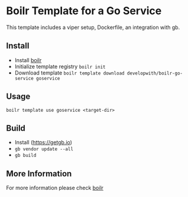 # Boilr Template for a Go Service
This template includes a viper setup, Dockerfile, an integration with gb.

## Install
* Install [boilr](https://github.com/tmrts/boilr)
* Initialize template registry `boilr init`
* Download template `boilr template download developwith/boilr-go-service goservice`

## Usage
`boilr template use goservice <target-dir>`

## Build
* Install (https://getgb.io)
* `gb vendor update --all`
* `gb build`

## More Information
For more information please check [boilr](https://github.com/tmrts/boilr)
